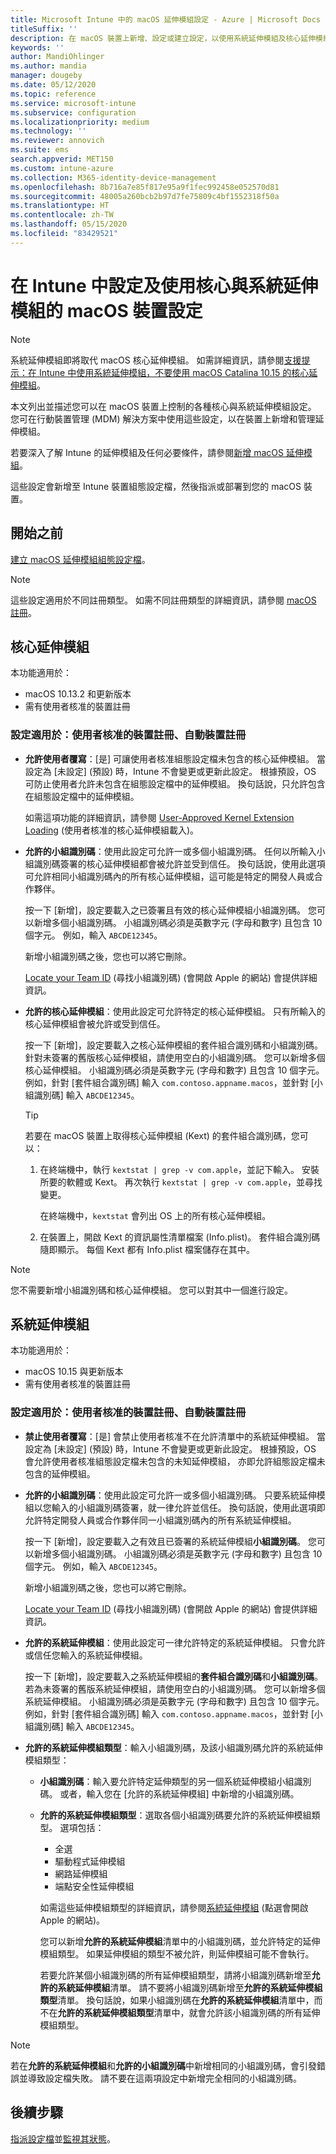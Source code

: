 ```yaml
---
title: Microsoft Intune 中的 macOS 延伸模組設定 - Azure | Microsoft Docs
titleSuffix: ''
description: 在 macOS 裝置上新增、設定或建立設定，以使用系統延伸模組及核心延伸模組。 此外，允許使用者覆寫核准的延伸模組、允許來自某個小組識別碼的所有延伸模組，或允許 Microsoft Intune 中的特定延伸模組或應用程式。
keywords: ''
author: MandiOhlinger
ms.author: mandia
manager: dougeby
ms.date: 05/12/2020
ms.topic: reference
ms.service: microsoft-intune
ms.subservice: configuration
ms.localizationpriority: medium
ms.technology: ''
ms.reviewer: annovich
ms.suite: ems
search.appverid: MET150
ms.custom: intune-azure
ms.collection: M365-identity-device-management
ms.openlocfilehash: 8b716a7e85f817e95a9f1fec992458e052570d81
ms.sourcegitcommit: 48005a260bcb2b97d7fe75809c4bf1552318f50a
ms.translationtype: HT
ms.contentlocale: zh-TW
ms.lasthandoff: 05/15/2020
ms.locfileid: "83429521"
---
```

# <a name="macos-device-settings-to-configure-and-use-kernel-and-system-extensions-in-intune"></a>在 Intune 中設定及使用核心與系統延伸模組的 macOS 裝置設定

> [!NOTE]
> 系統延伸模組即將取代 macOS 核心延伸模組。 如需詳細資訊，請參閱[支援提示：在 Intune 中使用系統延伸模組，不要使用 macOS Catalina 10.15 的核心延伸模組](https://techcommunity.microsoft.com/t5/intune-customer-success/support-tip-using-system-extensions-instead-of-kernel-extensions/ba-p/1191413)。

本文列出並描述您可以在 macOS 裝置上控制的各種核心與系統延伸模組設定。 您可在行動裝置管理 (MDM) 解決方案中使用這些設定，以在裝置上新增和管理延伸模組。

若要深入了解 Intune 的延伸模組及任何必要條件，請參閱[新增 macOS 延伸模組](kernel-extensions-overview-macos.md)。

這些設定會新增至 Intune 裝置組態設定檔，然後指派或部署到您的 macOS 裝置。

## <a name="before-you-begin"></a>開始之前

[建立 macOS 延伸模組組態設定檔](kernel-extensions-overview-macos.md)。

> [!NOTE]
> 這些設定適用於不同註冊類型。 如需不同註冊類型的詳細資訊，請參閱 [macOS 註冊](../enrollment/macos-enroll.md)。

## <a name="kernel-extensions"></a>核心延伸模組

本功能適用於：

- macOS 10.13.2 和更新版本
- 需有使用者核准的裝置註冊 

### <a name="settings-apply-to-user-approved-device-enrollment-automated-device-enrollment"></a>設定適用於：使用者核准的裝置註冊、自動裝置註冊

- **允許使用者覆寫**：[是] 可讓使用者核准組態設定檔未包含的核心延伸模組。 當設定為 [未設定] (預設) 時，Intune 不會變更或更新此設定。 根據預設，OS 可防止使用者允許未包含在組態設定檔中的延伸模組。 換句話說，只允許包含在組態設定檔中的延伸模組。

  如需這項功能的詳細資訊，請參閱 [User-Approved Kernel Extension Loading](https://developer.apple.com/library/archive/technotes/tn2459/_index.html) (使用者核准的核心延伸模組載入)。

- **允許的小組識別碼**：使用此設定可允許一或多個小組識別碼。 任何以所輸入小組識別碼簽署的核心延伸模組都會被允許並受到信任。 換句話說，使用此選項可允許相同小組識別碼內的所有核心延伸模組，這可能是特定的開發人員或合作夥伴。

  按一下 [新增]，設定要載入之已簽署且有效的核心延伸模組小組識別碼。 您可以新增多個小組識別碼。 小組識別碼必須是英數字元 (字母和數字) 且包含 10 個字元。 例如，輸入 `ABCDE12345`。

  新增小組識別碼之後，您也可以將它刪除。

  [Locate your Team ID](https://help.apple.com/developer-account/#/dev55c3c710c) (尋找小組識別碼) (會開啟 Apple 的網站) 會提供詳細資訊。

- **允許的核心延伸模組**：使用此設定可允許特定的核心延伸模組。 只有所輸入的核心延伸模組會被允許或受到信任。

  按一下 [新增]，設定要載入之核心延伸模組的套件組合識別碼和小組識別碼。 針對未簽署的舊版核心延伸模組，請使用空白的小組識別碼。 您可以新增多個核心延伸模組。 小組識別碼必須是英數字元 (字母和數字) 且包含 10 個字元。 例如，針對 [套件組合識別碼] 輸入 `com.contoso.appname.macos`，並針對 [小組識別碼] 輸入 `ABCDE12345`。

  > [!TIP]
  > 若要在 macOS 裝置上取得核心延伸模組 (Kext) 的套件組合識別碼，您可以：
  >
  > 1. 在終端機中，執行 `kextstat | grep -v com.apple`，並記下輸入。 安裝所要的軟體或 Kext。 再次執行 `kextstat | grep -v com.apple`，並尋找變更。
  >
  >    在終端機中，`kextstat` 會列出 OS 上的所有核心延伸模組。 
  >
  > 2. 在裝置上，開啟 Kext 的資訊屬性清單檔案 (Info.plist)。 套件組合識別碼隨即顯示。 每個 Kext 都有 Info.plist 檔案儲存在其中。

> [!NOTE]
> 您不需要新增小組識別碼和核心延伸模組。 您可以對其中一個進行設定。

## <a name="system-extensions"></a>系統延伸模組

本功能適用於：

- macOS 10.15 與更新版本
- 需有使用者核准的裝置註冊

### <a name="settings-apply-to-user-approved-device-enrollment-automated-device-enrollment"></a>設定適用於：使用者核准的裝置註冊、自動裝置註冊

- **禁止使用者覆寫**：[是] 會禁止使用者核准不在允許清單中的系統延伸模組。 當設定為 [未設定] (預設) 時，Intune 不會變更或更新此設定。 根據預設，OS 會允許使用者核准組態設定檔未包含的未知延伸模組， 亦即允許組態設定檔未包含的延伸模組。

- **允許的小組識別碼**：使用此設定可允許一或多個小組識別碼。 只要系統延伸模組以您輸入的小組識別碼簽署，就一律允許並信任。 換句話說，使用此選項即允許特定開發人員或合作夥伴同一小組識別碼內的所有系統延伸模組。

  按一下 [新增]，設定要載入之有效且已簽署的系統延伸模組**小組識別碼**。 您可以新增多個小組識別碼。 小組識別碼必須是英數字元 (字母和數字) 且包含 10 個字元。 例如，輸入 `ABCDE12345`。

  新增小組識別碼之後，您也可以將它刪除。

  [Locate your Team ID](https://help.apple.com/developer-account/#/dev55c3c710c) (尋找小組識別碼) (會開啟 Apple 的網站) 會提供詳細資訊。

- **允許的系統延伸模組**：使用此設定可一律允許特定的系統延伸模組。 只會允許或信任您輸入的系統延伸模組。

  按一下 [新增]，設定要載入之系統延伸模組的**套件組合識別碼**和**小組識別碼**。 若為未簽署的舊版系統延伸模組，請使用空白的小組識別碼。 您可以新增多個系統延伸模組。 小組識別碼必須是英數字元 (字母和數字) 且包含 10 個字元。 例如，針對 [套件組合識別碼] 輸入 `com.contoso.appname.macos`，並針對 [小組識別碼] 輸入 `ABCDE12345`。

- **允許的系統延伸模組類型**：輸入小組識別碼，及該小組識別碼允許的系統延伸模組類型：
  - **小組識別碼**：輸入要允許特定延伸類型的另一個系統延伸模組小組識別碼。 或者，輸入您在 [允許的系統延伸模組] 中新增的小組識別碼。
  - **允許的系統延伸模組類型**：選取各個小組識別碼要允許的系統延伸模組類型。 選項包括：
    - 全選
    - 驅動程式延伸模組
    - 網路延伸模組
    - 端點安全性延伸模組

    如需這些延伸模組類型的詳細資訊，請參閱[系統延伸模組](https://developer.apple.com/system-extensions/) (點選會開啟 Apple 的網站)。

    您可以新增**允許的系統延伸模組**清單中的小組識別碼，並允許特定的延伸模組類型。 如果延伸模組的類型不被允許，則延伸模組可能不會執行。

    若要允許某個小組識別碼的所有延伸模組類型，請將小組識別碼新增至**允許的系統延伸模組**清單。 請不要將小組識別碼新增至**允許的系統延伸模組類型**清單。 換句話說，如果小組識別碼在**允許的系統延伸模組**清單中，而不在**允許的系統延伸模組類型**清單中，就會允許該小組識別碼的所有延伸模組類型。

> [!NOTE]
> 若在**允許的系統延伸模組**和**允許的小組識別碼**中新增相同的小組識別碼，會引發錯誤並導致設定檔失敗。 請不要在這兩項設定中新增完全相同的小組識別碼。 

## <a name="next-steps"></a>後續步驟

[指派設定檔](device-profile-assign.md)並[監視其狀態](device-profile-monitor.md)。
